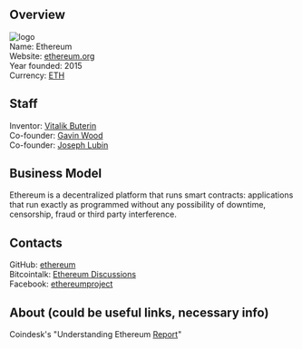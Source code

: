 ## Overview
   ![logo](logo/ethereum.png)  
   Name: Ethereum  
   Website: [ethereum.org](https://www.ethereum.org/)  
   Year founded: 2015  
   Currency: [ETH](https://coinmarketcap.com/currencies/ethereum/)
## Staff
   Inventor: [Vitalik Buterin](../people/vitalik_buterin.md)   
   Co-founder: [Gavin Wood](../people/gavin_wood.md)  
   Co-founder: [Joseph Lubin](../people/zach_lebeau.md)
## Business Model 
   Ethereum is a  decentralized platform that runs smart contracts: applications that run exactly as programmed without any possibility of downtime, censorship, fraud or third party interference.
## Contacts
   GitHub: [ethereum](https://github.com/ethereum/)  
   Bitcointalk: [Ethereum Discussions](https://bitcointalk.org/index.php?topic=428589.0)  
   Facebook: [ethereumproject](https://www.facebook.com/ethereumproject/)  
## About (could be useful links, necessary info)
   Coindesk's "Understanding Ethereum [Report](https://www.google.com.ua/url?sa=t&rct=j&q=&esrc=s&source=web&cd=1&cad=rja&uact=8&ved=0ahUKEwit_oDgnLbVAhVjD5oKHSqpBIMQFggmMAA&url=https%3A%2F%2Fforum.daohub.org%2Fuploads%2Fdefault%2Foriginal%2F2X%2Fb%2Fb583e2bb2e6998bfec40d488b1709deb53abdc4a.pdf&usg=AFQjCNGI4pEp3C8xjMTMzRyycYLLOmC0qw)"
